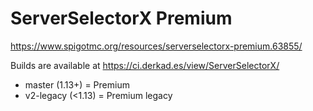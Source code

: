 # ServerSelectorX Premium

https://www.spigotmc.org/resources/serverselectorx-premium.63855/

Builds are available at https://ci.derkad.es/view/ServerSelectorX/

* master (1.13+) = Premium
* v2-legacy (<1.13) = Premium legacy
